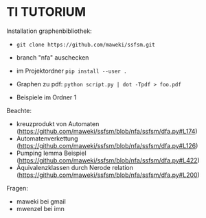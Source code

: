 # TI TUTORIUM

Installation graphenbibliothek:

* `git clone https://github.com/maweki/ssfsm.git`

* branch "nfa" auschecken

* im Projektordner `pip install --user .` 

* Graphen zu pdf: `python script.py | dot -Tpdf > foo.pdf`

* Beispiele im Ordner 1


Beachte:

* kreuzprodukt von Automaten (https://github.com/maweki/ssfsm/blob/nfa/ssfsm/dfa.py#L174)
* Automatenverkettung (https://github.com/maweki/ssfsm/blob/nfa/ssfsm/dfa.py#L126)
* Pumping lemma Beispiel (https://github.com/maweki/ssfsm/blob/nfa/ssfsm/dfa.py#L422)
* Äquivalenzklassen durch Nerode relation (https://github.com/maweki/ssfsm/blob/nfa/ssfsm/dfa.py#L200)

Fragen:

* maweki bei gmail
* mwenzel bei imn

